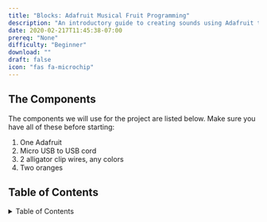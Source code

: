 ```yaml
---
title: "Blocks: Adafruit Musical Fruit Programming"
description: "An introductory guide to creating sounds using Adafruit to learn about hardware"
date: 2020-02-217T11:45:38-07:00
prereq: "None"
difficulty: "Beginner"
download: ""
draft: false
icon: "fas fa-microchip"
---
```


## The Components

The components we will use for the project are listed below. Make sure you have all of these before starting: 

1. One Adafruit
2. Micro USB to USB cord
3. 2 alligator clip wires, any colors
4. Two oranges

## Table of Contents

<details close>
<summary>Table of Contents</summary>
{{% children /%}}
</details>